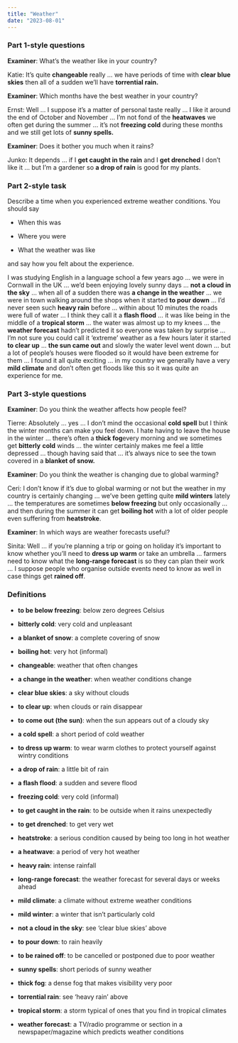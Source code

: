 ```yaml
---
title: "Weather"
date: "2023-08-01"
---
```


### Part 1-style questions

**Examiner**: What’s the weather like in your country?

Katie: It’s quite **changeable** really … we have periods of time with **clear blue skies** then all of a sudden we’ll have **torrential rain.**

**Examiner**: Which months have the best weather in your country?

Ernst: Well … I suppose it’s a matter of personal taste really … I like it around the end of October and November … I’m not fond of the **heatwaves** we often get during the summer … it’s not **freezing cold** during these months and we still get lots of **sunny spells.**

**Examiner**: Does it bother you much when it rains?

Junko: It depends … if I **get caught in the rain** and I **get drenched** I don’t like it … but I’m a gardener so **a drop of rain** is good for my plants.

### Part 2-style task

Describe a time when you experienced extreme weather conditions. You should say

- When this was

- Where you were

- What the weather was like

and say how you felt about the experience.

I was studying English in a language school a few years ago … we were in Cornwall in the UK … we’d been enjoying lovely sunny days … **not a cloud in the sky** … when all of a sudden there was **a change in the weather** … we were in town walking around the shops when it started **to pour down** … I’d never seen such **heavy rain** before … within about 10 minutes the roads were full of water … I think they call it a **flash flood** … it was like being in the middle of a **tropical storm** … the water was almost up to my knees … the **weather forecast** hadn’t predicted it so everyone was taken by surprise … I’m not sure you could call it ‘extreme’ weather as a few hours later it started **to clear up** … **the sun came out** and slowly the water level went down … but a lot of people’s houses were flooded so it would have been extreme for them … I found it all quite exciting … in my country we generally have a very **mild climate** and don’t often get floods like this so it was quite an experience for me.

### Part 3-style questions

**Examiner**: Do you think the weather affects how people feel?

Tierre: Absolutely … yes … I don’t mind the occasional **cold spell** but I think the winter months can make you feel down. I hate having to leave the house in the winter … there’s often a **thick fog**every morning and we sometimes get **bitterly** **cold** winds … the winter certainly makes me feel a little depressed … though having said that … it’s always nice to see the town covered in a **blanket of snow.**

**Examiner**: Do you think the weather is changing due to global warming?

Ceri: I don’t know if it’s due to global warming or not but the weather in my country is certainly changing … we’ve been getting quite **mild winters** lately … the temperatures are sometimes **below freezing** but only occasionally … and then during the summer it can get **boiling hot** with a lot of older people even suffering from **heatstroke**.

**Examiner**: In which ways are weather forecasts useful?

Sinita: Well … if you’re planning a trip or going on holiday it’s important to know whether you’ll need to **dress up warm** or take an umbrella … farmers need to know what the **long-range forecast** is so they can plan their work … I suppose people who organise outside events need to know as well in case things get **rained off**.

### Definitions

- **to be below freezing**: below zero degrees Celsius

- **bitterly cold**: very cold and unpleasant

- **a blanket of snow**: a complete covering of snow

- **boiling hot**: very hot (informal)

- **changeable**: weather that often changes

- **a change in the weather**: when weather conditions change

- **clear blue skies**: a sky without clouds

- **to clear up**: when clouds or rain disappear

- **to come out (the sun)**: when the sun appears out of a cloudy sky

- **a cold spell**: a short period of cold weather

- **to dress up warm**: to wear warm clothes to protect yourself against wintry conditions

- **a drop of rain**: a little bit of rain

- **a flash flood**: a sudden and severe flood

- **freezing cold**: very cold (informal)

- **to get caught in the rain**: to be outside when it rains unexpectedly

- **to get drenched**: to get very wet

- **heatstroke**: a serious condition caused by being too long in hot weather

- **a heatwave**: a period of very hot weather

- **heavy rain**: intense rainfall

- **long-range forecast**: the weather forecast for several days or weeks ahead

- **mild climate**: a climate without extreme weather conditions

- **mild winter**: a winter that isn’t particularly cold

- **not a cloud in the sky**: see ‘clear blue skies’ above

- **to pour down**: to rain heavily

- **to be rained off**: to be cancelled or postponed due to poor weather

- **sunny spells**: short periods of sunny weather

- **thick fog**: a dense fog that makes visibility very poor

- **torrential rain**: see ‘heavy rain’ above

- **tropical storm**: a storm typical of ones that you find in tropical climates

- **weather forecast**: a TV/radio programme or section in a newspaper/magazine which predicts weather conditions
